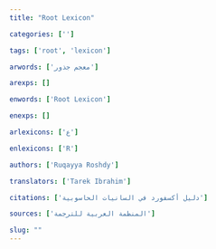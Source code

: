 ```yaml
---
title: "Root Lexicon"

categories: ['']

tags: ['root', 'lexicon']

arwords: ['معجم جذور']

arexps: []

enwords: ['Root Lexicon']

enexps: []

arlexicons: ['ع']

enlexicons: ['R']

authors: ['Ruqayya Roshdy']

translators: ['Tarek Ibrahim']

citations: ['دليل أكسفورد في السانيات الحاسوبية']

sources: ['المنظمة العربية للترجمة']

slug: ""
---
```

